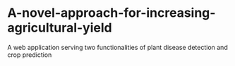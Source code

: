 # A-novel-approach-for-increasing-agricultural-yield
 A web application serving two functionalities of plant disease detection and crop prediction
